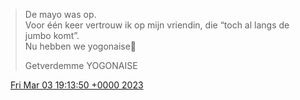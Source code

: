 > De mayo was op\.  
> Voor één keer vertrouw ik op mijn vriendin, die “toch al langs de jumbo komt”\.  
> Nu hebben we yogonaise🫢  
>   
> Getverdemme YOGONAISE

<img src="../../media/tweet.ico" width="12" /> [Fri Mar 03 19:13:50 +0000 2023](https://twitter.com/DromerDenker/status/1631734644973486080)